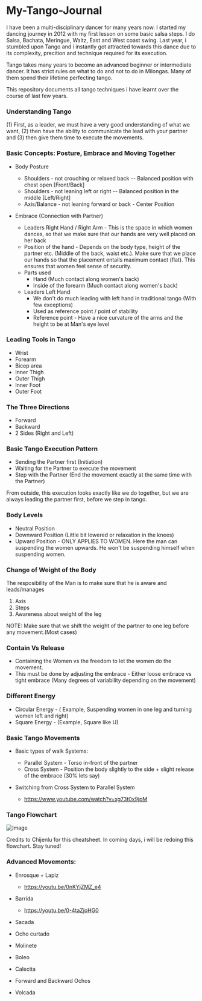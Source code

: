 # My-Tango-Journal

I have been a multi-disciplinary dancer for many years now. I started my dancing journey in 2012 with my first lesson on some basic salsa steps. I do Salsa, Bachata, Meringue, Waltz, East and West coast swing. Last year, i stumbled upon Tango and i instantly got attracted towards this dance due to its complexity, precition and technique required for its execution.

Tango takes many years to become an advanced beginner or intermediate dancer. It has strict rules on what to do and not to do in Milongas. Many of them spend their lifetime perfecting tango.

This repository documents all tango techniques i have learnt over the course of last few years.

### Understanding Tango

(1) First, as a leader, we must have a very good understanding of what we want, (2) then have the ability to communicate the lead with your partner and (3) then give them time to execute the movements. 


### Basic Concepts: Posture, Embrace and Moving Together

* Body Posture
  * Shoulders - not crouching or relaxed back -- Balanced position with chest open [Front/Back]
  * Shoulders - not leaning left or right -- Balanced position in the middle [Left/Right]
  * Axis/Balance - not leaning forward or back - Center Position
  
* Embrace (Connection with Partner)
  * Leaders Right Hand / Right Arm - This is the space in which women dances, so that we make sure that our hands are very well placed on her back
  * Position of the hand - Depends on the body type, height of the partner etc. (Middle of the back, waist etc.). Make sure that we place our hands so that the placement entails maximum contact (flat). This ensures that women feel sense of security.
  * Parts used
    * Hand (Much contact along women's back) 
    * Inside of the forearm (Much contact along women's back)
  * Leaders Left Hand
    * We don't do much leading with left hand in traditional tango (With few exceptions) 
    * Used as reference point / point of stability
    * Reference point - Have a nice curvature of the arms and the height to be at Man's eye level
    
### Leading Tools in Tango

* Wrist
* Forearm
* Bicep area
* Inner Thigh
* Outer Thigh
* Inner Foot
* Outer Foot
    
### The Three Directions

* Forward
* Backward
* 2 Sides (Right and Left)

### Basic Tango Execution Pattern

* Sending the Partner first (Initiation)
* Waiting for the Partner to execute the movement
* Step with the Partner (End the movement exactly at the same time with the Partner)

From outside, this execution looks exactly like we do together, but we are always leading the partner first, before we step in tango.

### Body Levels

* Neutral Position
* Downward Position (Little bit lowered or relaxation in the knees)
* Upward Position - ONLY APPLIES TO WOMEN. Here the man can suspending the women upwards. He won't be suspending himself when suspending women.

### Change of Weight of the Body

The resposibility of the Man is to make sure that he is aware and leads/manages 
1. Axis
2. Steps
3. Awareness about weight of the leg

NOTE: Make sure that we shift the weight of the partner to one leg before any movement.(Most cases)

### Contain Vs Release

* Containing the Women vs the freedom to let the women do the movement.
* This must be done by adjusting the embrace - Either loose embrace vs tight embrace (Many degrees of variability depending on the movement)

### Different Energy

* Circular Energy - ( Example, Suspending women in one leg and turning women left and right)
* Square Energy - (Example, Square like U)

### Basic Tango Movements

* Basic types of walk Systems:
  * Parallel System - Torso in-front of the partner
  * Cross System - Position the body slightly to the side + slight release of the embrace (30% lets say) 
  

* Switching from Cross System to Parallel System
  * https://www.youtube.com/watch?v=xg73t0x9jpM

### Tango Flowchart 
 
![image](https://user-images.githubusercontent.com/2145211/49276797-8375e180-f44d-11e8-824f-fe0903c577ca.png)

Credits to Chijenlu for this cheatsheet. 
In coming days, i will be redoing this flowchart. Stay tuned!


### Advanced Movements:

* Enrosque + Lapiz 
  * https://youtu.be/0nKYjZMZ_e4

* Barrida
  * https://youtu.be/0-4taZjoHG0

* Sacada

* Ocho curtado

* Molinete

* Boleo

* Calecita

* Forward and Backward Ochos

* Volcada
